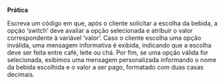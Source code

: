 **Prática**

Escreva um código em que, após o cliente solicitar a escolha da bebida, a opção ‘switch’ deve avaliar a opção selecionada e atribuir o valor correspondente à variável ‘valor’. Caso o cliente escolha uma opção inválida, uma mensagem informativa é exibida, indicando que a escolha deve ser feita entre café, leite ou chá. Por fim, se uma opção válida for selecionada, exibimos uma mensagem personalizada informando o nome da bebida escolhida e o valor a ser pago, formatado com duas casas decimais.